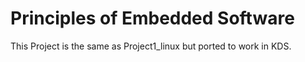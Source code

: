 # Principles of Embedded Software

This Project is the same as Project1_linux but ported to work in KDS.
